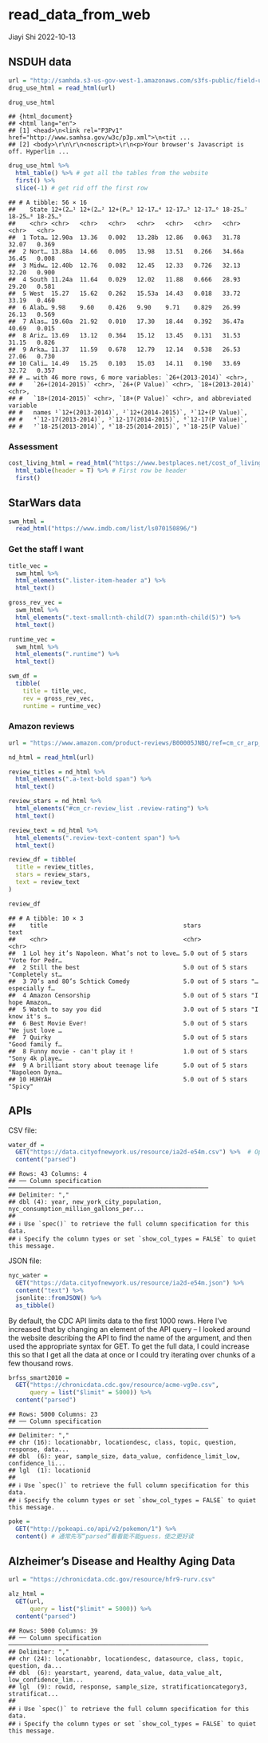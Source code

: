 read_data_from_web
================
Jiayi Shi
2022-10-13

## NSDUH data

``` r
url = "http://samhda.s3-us-gov-west-1.amazonaws.com/s3fs-public/field-uploads/2k15StateFiles/NSDUHsaeShortTermCHG2015.htm"
drug_use_html = read_html(url)

drug_use_html
```

    ## {html_document}
    ## <html lang="en">
    ## [1] <head>\n<link rel="P3Pv1" href="http://www.samhsa.gov/w3c/p3p.xml">\n<tit ...
    ## [2] <body>\r\n\r\n<noscript>\r\n<p>Your browser's Javascript is off. Hyperlin ...

``` r
drug_use_html %>%
  html_table() %>% # get all the tables from the website
  first() %>% 
  slice(-1) # get rid off the first row
```

    ## # A tibble: 56 × 16
    ##    State 12+(2…¹ 12+(2…² 12+(P…³ 12-17…⁴ 12-17…⁵ 12-17…⁶ 18-25…⁷ 18-25…⁸ 18-25…⁹
    ##    <chr> <chr>   <chr>   <chr>   <chr>   <chr>   <chr>   <chr>   <chr>   <chr>  
    ##  1 Tota… 12.90a  13.36   0.002   13.28b  12.86   0.063   31.78   32.07   0.369  
    ##  2 Nort… 13.88a  14.66   0.005   13.98   13.51   0.266   34.66a  36.45   0.008  
    ##  3 Midw… 12.40b  12.76   0.082   12.45   12.33   0.726   32.13   32.20   0.900  
    ##  4 South 11.24a  11.64   0.029   12.02   11.88   0.666   28.93   29.20   0.581  
    ##  5 West  15.27   15.62   0.262   15.53a  14.43   0.018   33.72   33.19   0.460  
    ##  6 Alab… 9.98    9.60    0.426   9.90    9.71    0.829   26.99   26.13   0.569  
    ##  7 Alas… 19.60a  21.92   0.010   17.30   18.44   0.392   36.47a  40.69   0.015  
    ##  8 Ariz… 13.69   13.12   0.364   15.12   13.45   0.131   31.53   31.15   0.826  
    ##  9 Arka… 11.37   11.59   0.678   12.79   12.14   0.538   26.53   27.06   0.730  
    ## 10 Cali… 14.49   15.25   0.103   15.03   14.11   0.190   33.69   32.72   0.357  
    ## # … with 46 more rows, 6 more variables: `26+(2013-2014)` <chr>,
    ## #   `26+(2014-2015)` <chr>, `26+(P Value)` <chr>, `18+(2013-2014)` <chr>,
    ## #   `18+(2014-2015)` <chr>, `18+(P Value)` <chr>, and abbreviated variable
    ## #   names ¹​`12+(2013-2014)`, ²​`12+(2014-2015)`, ³​`12+(P Value)`,
    ## #   ⁴​`12-17(2013-2014)`, ⁵​`12-17(2014-2015)`, ⁶​`12-17(P Value)`,
    ## #   ⁷​`18-25(2013-2014)`, ⁸​`18-25(2014-2015)`, ⁹​`18-25(P Value)`

### Assessment

``` r
cost_living_html = read_html("https://www.bestplaces.net/cost_of_living/city/new_york/new_york") %>% 
  html_table(header = T) %>% # First row be header
  first()
```

## StarWars data

``` r
swm_html = 
  read_html("https://www.imdb.com/list/ls070150896/")
```

### Get the staff I want

``` r
title_vec = 
  swm_html %>%
  html_elements(".lister-item-header a") %>%
  html_text()

gross_rev_vec = 
  swm_html %>%
  html_elements(".text-small:nth-child(7) span:nth-child(5)") %>%
  html_text()

runtime_vec = 
  swm_html %>%
  html_elements(".runtime") %>%
  html_text()

swm_df = 
  tibble(
    title = title_vec,
    rev = gross_rev_vec,
    runtime = runtime_vec)
```

### Amazon reviews

``` r
url = "https://www.amazon.com/product-reviews/B00005JNBQ/ref=cm_cr_arp_d_viewopt_rvwer?ie=UTF8&reviewerType=avp_only_reviews&sortBy=recent&pageNumber=1"

nd_html = read_html(url)

review_titles = nd_html %>% 
  html_elements(".a-text-bold span") %>% 
  html_text()

review_stars = nd_html %>% 
  html_elements("#cm_cr-review_list .review-rating") %>% 
  html_text()

review_text = nd_html %>% 
  html_elements(".review-text-content span") %>% 
  html_text()

review_df = tibble(
  title = review_titles,
  stars = review_stars,
  text = review_text
)

review_df
```

    ## # A tibble: 10 × 3
    ##    title                                      stars              text           
    ##    <chr>                                      <chr>              <chr>          
    ##  1 Lol hey it’s Napoleon. What’s not to love… 5.0 out of 5 stars "Vote for Pedr…
    ##  2 Still the best                             5.0 out of 5 stars "Completely st…
    ##  3 70’s and 80’s Schtick Comedy               5.0 out of 5 stars "…especially f…
    ##  4 Amazon Censorship                          5.0 out of 5 stars "I hope Amazon…
    ##  5 Watch to say you did                       3.0 out of 5 stars "I know it's s…
    ##  6 Best Movie Ever!                           5.0 out of 5 stars "We just love …
    ##  7 Quirky                                     5.0 out of 5 stars "Good family f…
    ##  8 Funny movie - can't play it !              1.0 out of 5 stars "Sony 4k playe…
    ##  9 A brilliant story about teenage life       5.0 out of 5 stars "Napoleon Dyna…
    ## 10 HUHYAH                                     5.0 out of 5 stars "Spicy"

## APIs

CSV file:

``` r
water_df = 
  GET("https://data.cityofnewyork.us/resource/ia2d-e54m.csv") %>%  # OpenDate dataset API CSV (JSON difficult to operate)
  content("parsed")
```

    ## Rows: 43 Columns: 4
    ## ── Column specification ────────────────────────────────────────────────────────
    ## Delimiter: ","
    ## dbl (4): year, new_york_city_population, nyc_consumption_million_gallons_per...
    ## 
    ## ℹ Use `spec()` to retrieve the full column specification for this data.
    ## ℹ Specify the column types or set `show_col_types = FALSE` to quiet this message.

JSON file:

``` r
nyc_water = 
  GET("https://data.cityofnewyork.us/resource/ia2d-e54m.json") %>% 
  content("text") %>%
  jsonlite::fromJSON() %>%
  as_tibble()
```

By default, the CDC API limits data to the first 1000 rows. Here I’ve
increased that by changing an element of the API query – I looked around
the website describing the API to find the name of the argument, and
then used the appropriate syntax for GET. To get the full data, I could
increase this so that I get all the data at once or I could try
iterating over chunks of a few thousand rows.

``` r
brfss_smart2010 = 
  GET("https://chronicdata.cdc.gov/resource/acme-vg9e.csv",
      query = list("$limit" = 5000)) %>% 
  content("parsed")
```

    ## Rows: 5000 Columns: 23
    ## ── Column specification ────────────────────────────────────────────────────────
    ## Delimiter: ","
    ## chr (16): locationabbr, locationdesc, class, topic, question, response, data...
    ## dbl  (6): year, sample_size, data_value, confidence_limit_low, confidence_li...
    ## lgl  (1): locationid
    ## 
    ## ℹ Use `spec()` to retrieve the full column specification for this data.
    ## ℹ Specify the column types or set `show_col_types = FALSE` to quiet this message.

``` r
poke = 
  GET("http://pokeapi.co/api/v2/pokemon/1") %>%
  content() # 通常先写“parsed”看看能不能guess，使之更好读
```

## Alzheimer’s Disease and Healthy Aging Data

``` r
url = "https://chronicdata.cdc.gov/resource/hfr9-rurv.csv"

alz_html = 
  GET(url,
      query = list("$limit" = 5000)) %>%
  content("parsed")
```

    ## Rows: 5000 Columns: 39
    ## ── Column specification ────────────────────────────────────────────────────────
    ## Delimiter: ","
    ## chr (24): locationabbr, locationdesc, datasource, class, topic, question, da...
    ## dbl  (6): yearstart, yearend, data_value, data_value_alt, low_confidence_lim...
    ## lgl  (9): rowid, response, sample_size, stratificationcategory3, stratificat...
    ## 
    ## ℹ Use `spec()` to retrieve the full column specification for this data.
    ## ℹ Specify the column types or set `show_col_types = FALSE` to quiet this message.
